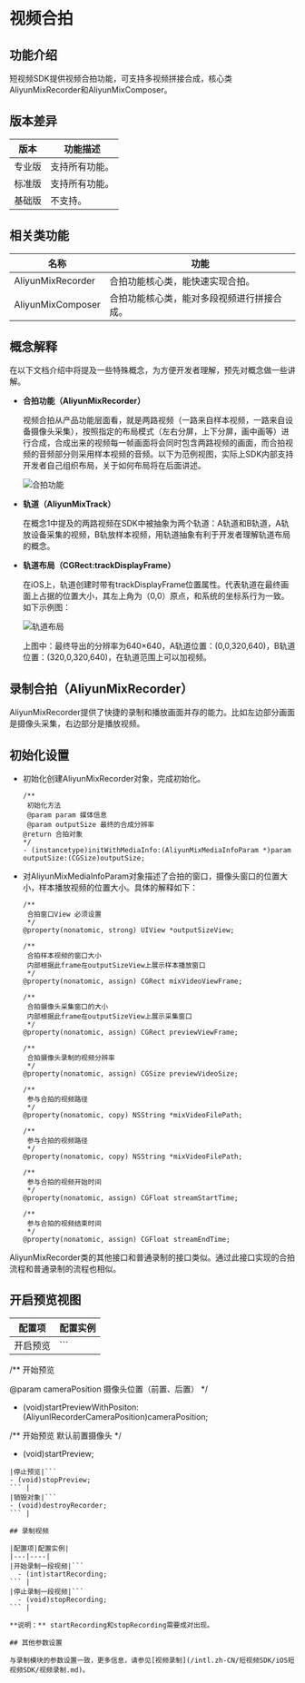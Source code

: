 # 视频合拍

## 功能介绍

短视频SDK提供视频合拍功能，可支持多视频拼接合成，核心类AliyunMixRecorder和AliyunMixComposer。

## 版本差异

|版本|功能描述|
|--|----|
|专业版|支持所有功能。|
|标准版|支持所有功能。|
|基础版|不支持。|

## 相关类功能

|名称|功能|
|--|--|
|AliyunMixRecorder|合拍功能核心类，能快速实现合拍。|
|AliyunMixComposer|合拍功能核心类，能对多段视频进行拼接合成。|

## 概念解释

在以下文档介绍中将提及一些特殊概念，为方便开发者理解，预先对概念做一些讲解。

-   **合拍功能（AliyunMixRecorder）**

    视频合拍从产品功能层面看，就是两路视频（一路来自样本视频，一路来自设备摄像头采集），按照指定的布局模式（左右分屏，上下分屏，画中画等）进行合成，合成出来的视频每一帧画面将会同时包含两路视频的画面，而合拍视频的音频部分则采用样本视频的音频。以下为范例视图，实际上SDK内部支持开发者自己组织布局，关于如何布局将在后面讲述。

    ![合拍功能](https://static-aliyun-doc.oss-accelerate.aliyuncs.com/assets/img/zh-CN/5742805061/p181623.png)

-   **轨道（AliyunMixTrack）**

    在概念1中提及的两路视频在SDK中被抽象为两个轨道：A轨道和B轨道，A轨放设备采集的视频，B轨放样本视频，用轨道抽象有利于开发者理解轨道布局的概念。

-   **轨道布局（CGRect:trackDisplayFrame）**

    在iOS上，轨道创建时带有trackDisplayFrame位置属性。代表轨道在最终画面上占据的位置大小，其左上角为（0,0）原点，和系统的坐标系行为一致。如下示例图：

    ![轨道布局](https://static-aliyun-doc.oss-accelerate.aliyuncs.com/assets/img/zh-CN/5742805061/p181626.png)

    上图中：最终导出的分辨率为640×640，A轨道位置：\(0,0,320,640\)，B轨道位置：\(320,0,320,640\)，在轨道范围上可以加视频。


## 录制合拍（AliyunMixRecorder）

AliyunMixRecorder提供了快捷的录制和播放画面并存的能力。比如左边部分画面是摄像头采集，右边部分是播放视频。

## 初始化设置

-   初始化创建AliyunMixRecorder对象，完成初始化。

    ```
    /**
     初始化方法
     @param param 媒体信息
     @param outputSize 最终的合成分辨率 
    @return 合拍对象 
    */
    - (instancetype)initWithMediaInfo:(AliyunMixMediaInfoParam *)param outputSize:(CGSize)outputSize;
    ```

-   对AliyunMixMediaInfoParam对象描述了合拍的窗口，摄像头窗口的位置大小，样本播放视频的位置大小。具体的解释如下：

    ```
    /**
     合拍窗口View 必须设置
     */
    @property(nonatomic, strong) UIView *outputSizeView;
    
    /**
     合拍样本视频的窗口大小
     内部根据此frame在outputSizeView上展示样本播放窗口
     */
    @property(nonatomic, assign) CGRect mixVideoViewFrame;
    
    /**
     合拍摄像头采集窗口的大小
     内部根据此frame在outputSizeView上展示采集窗口
     */
    @property(nonatomic, assign) CGRect previewViewFrame;
    
    /**
     合拍摄像头录制的视频分辨率
     */
    @property(nonatomic, assign) CGSize previewVideoSize;
    
    /**
     参与合拍的视频路径
     */
    @property(nonatomic, copy) NSString *mixVideoFilePath;
    
    /**
     参与合拍的视频路径
     */
    @property(nonatomic, copy) NSString *mixVideoFilePath;
    
    /**
     参与合拍的视频开始时间
     */
    @property(nonatomic, assign) CGFloat streamStartTime;
    
    /**
     参与合拍的视频结束时间
     */
    @property(nonatomic, assign) CGFloat streamEndTime;
    ```


AliyunMixRecorder类的其他接口和普通录制的接口类似。通过此接口实现的合拍流程和普通录制的流程也相似。

## 开启预览视图

|配置项|配置实例|
|---|----|
|开启预览|```
/** 
开始预览

@param cameraPosition 摄像头位置（前置、后置）
 */
- (void)startPreviewWithPositon:(AliyunIRecorderCameraPosition)cameraPosition;

/**
 开始预览 默认前置摄像头
 */
- (void)startPreview;
``` |
|停止预览|```
- (void)stopPreview;
``` |
|销毁对象|```
- (void)destroyRecorder;
``` |

## 录制视频

|配置项|配置实例|
|---|----|
|开始录制一段视频|```
  - (int)startRecording;
``` |
|停止录制一段视频|```
  - (void)stopRecording;
``` |

**说明：** startRecording和stopRecording需要成对出现。

## 其他参数设置

与录制模块的参数设置一致，更多信息，请参见[视频录制](/intl.zh-CN/短视频SDK/iOS短视频SDK/视频录制.md)。


